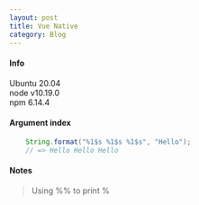 ```yaml
---
layout: post
title: Vue Native
category: Blog
---
```

#### Info

Ubuntu 20.04\
node v10.19.0\
npm 6.14.4

#### Argument index

```Java
    String.format("%1$s %1$s %1$s", "Hello");
    // => Hello Hello Hello
```

#### Notes

> Using %% to print %
